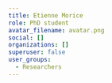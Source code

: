 ```yaml
---
title: Etienne Morice
role: PhD student
avatar_filename: avatar.png
social: []
organizations: []
superuser: false
user_groups:
  - Researchers
---
```

